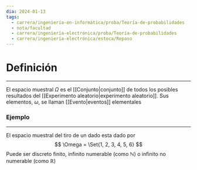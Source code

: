 ```yaml
---
dia: 2024-01-13
tags:
  - carrera/ingeniería-en-informática/proba/Teoría-de-probabilidades
  - nota/facultad
  - carrera/ingeniería-electrónica/proba/Teoría-de-probabilidades
  - carrera/ingeniería-electrónica/estoca/Repaso
---
```

# Definición
---
El espacio muestral $\Omega$ es el [[Conjunto|conjunto]] de todos los posibles resultados del [[Experimento aleatorio|experimento aleatorio]]. Sus elementos, $\omega$, se llaman [[Evento|eventos]] elementales

### Ejemplo
---
El espacio muestral del tiro de un dado esta dado por $$ \Omega = \Set{1, 2, 3, 4, 5, 6} $$
Puede ser discreto finito, infinito numerable (como $\mathbb{N}$) o infinito no numerable (como $\mathbb{R}$)